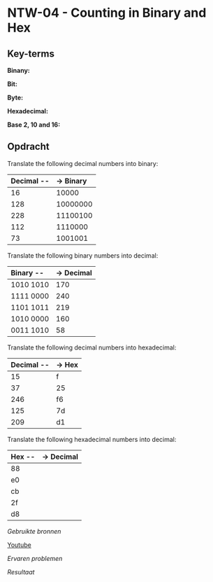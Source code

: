 **NTW-04 - Counting in Binary and Hex**
===

**Key-terms**
---

**Binany:**

**Bit:**

**Byte:**

**Hexadecimal:**

**Base 2, 10 and 16:**


**Opdracht**
---

Translate the following decimal numbers into binary:

| Decimal -- | -> Binary |
|:------- | :----- |
|16    | 10000  |
|128 | 10000000|
|228| 11100100|
|112|1110000|
|73 | 1001001|

Translate the following binary numbers into decimal:

|Binary -- | -> Decimal|
|:---| :---|
| 1010 1010 |170|
|1111 0000|240|
|1101 1011 |219|
|1010 0000 |160|
|0011 1010 | 58|

Translate the following decimal numbers into hexadecimal:

|Decimal -- | -> Hex |
|:---|:---|
|15|f|
|37|25|
|246|f6|
|125|7d|
|209|d1|

Translate the following hexadecimal numbers into decimal:

| Hex -- | -> Decimal |
|:---|:---|
|88|
|e0|
|cb|
|2f|
|d8|


*Gebruikte bronnen*

[Youtube](https://www.youtube.com/watch?v=J3ekb5JnX8Y&t=291s)

*Ervaren problemen*



*Resultaat*





